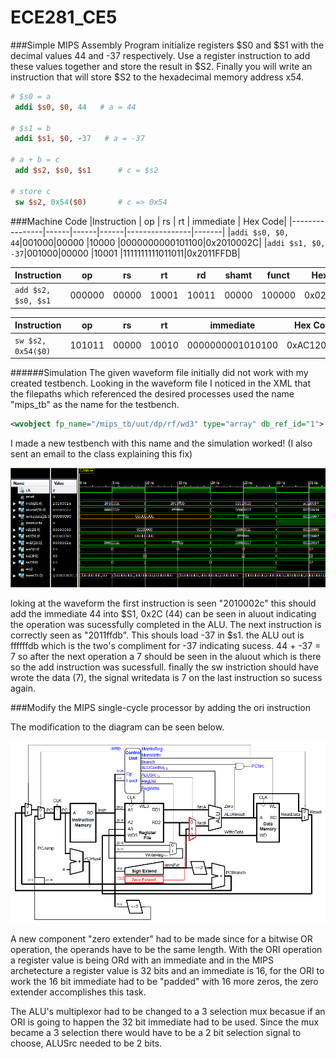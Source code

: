 ECE281_CE5
==========
###Simple MIPS Assembly Program
initialize registers $S0 and $S1 with the decimal values 44 and -37 respectively. Use a register instruction to add these values together and store the result in $S2. Finally you will write an instruction that will store $S2 to the hexadecimal memory address x54.

```MIPS
# $s0 = a
 addi $s0, $0, 44   # a = 44
 
# $s1 = b
 addi $s1, $0, -37   # a = -37
 
# a + b = c
 add $s2, $s0, $s1      # c = $s2
 
# store c
 sw $s2, 0x54($0)       # c => 0x54
```

###Machine Code
|Instruction     |  op  |  rs  |  rt  |  immediate |   Hex Code|
|----------------|------|------|------|----------------|-------|
|```addi $s0, $0, 44```|001000|00000 |10000 |0000000000101100|0x2010002C|
|```addi $s1, $0, -37```|001000|00000 |10001 |1111111111011011|0x2011FFDB|

|Instruction      |  op  |  rs  |  rt  |  rd  | shamt| funct|Hex Code|
|-----------------|------|------|------|------|------|------|----------|
|```add $s2, $s0, $s1```|000000|00000 |10001 |10011 |00000 |100000 |0x02119020|

|Instruction     |op    |  rs  |  rt  |   immediate    | Hex Code|
|----------------|------|------|------|----------------|--------|
|```sw $s2, 0x54($0)```|101011|00000 |10010 |0000000001010100|0xAC120054|

######Simulation
The given waveform file initially did not work with my created testbench. Looking in the waveform file I noticed in the XML that the filepaths which referenced the desired processes used the name "mips_tb" as the name for the testbench. 
```XML
<wvobject fp_name="/mips_tb/uut/dp/rf/wd3" type="array" db_ref_id="1">
```
I made a new testbench with this name and the simulation worked!
(I also sent an email to the class explaining this fix)

![alt tag](https://raw.githubusercontent.com/EricWardner/ECE281_CE5/master/sim_capture.PNG)

loking at the waveform the first instruction is seen "2010002c" this should add the immediate 44 into $S1,  0x2C (44) can be seen in aluout indicating the operation was sucessfully completed in the ALU. The next instruction is correctly seen as "2011ffdb". This shouls load -37 in $s1. the ALU out is ffffffdb which is the two's compliment for -37 indicating sucess. 44 + -37 = 7 so after the next operation a 7 should be seen in the aluout which is there so the add instruction was sucessfull. finally the sw instriction should have wrote the data (7), the signal writedata is 7 on the last instruction so sucess again.

###Modify the MIPS single-cycle processor by adding the ori instruction

The modification to the diagram can be seen below.

![alt tag](https://raw.githubusercontent.com/EricWardner/ECE281_CE5/master/ori_schematic.png)

 A new component "zero extender" had to be made since for a bitwise OR operation, the operands have to be the same length. With the ORI operation a register value is being ORd with an immediate and in the MIPS archetecture a register value is 32 bits and an immediate is 16, for the ORI to work the 16 bit immediate had to be "padded" with 16 more zeros, the zero extender accomplishes this task.

The ALU's multiplexor had to be changed to a 3 selection mux becasue if an ORI is going to happen the 32 bit immediate had to be used. Since the mux became a 3 selection there would have to be a 2 bit selection signal to choose, ALUSrc needed to be 2 bits.

